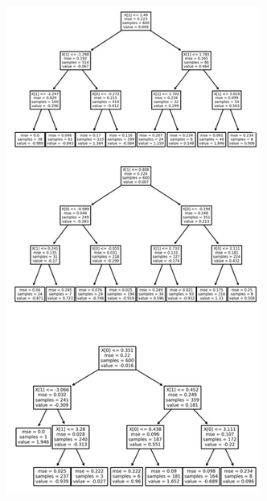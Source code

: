 

![![Tree](https://github.com/samanemami/C_GB-EX/blob/main/docs/Mart.jpg)](https://github.com/samanemami/C_GB-EX/blob/main/docs/Mart.jpg)
